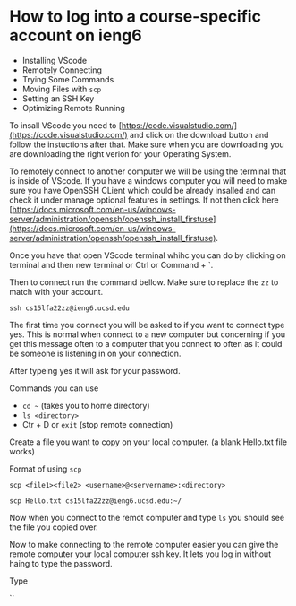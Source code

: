# How to log into a course-specific account on ieng6

- Installing VScode
- Remotely Connecting
- Trying Some Commands
- Moving Files with `scp`
- Setting an SSH Key
- Optimizing Remote Running

To insall VScode you need to [https://code.visualstudio.com/](https://code.visualstudio.com/) and click on the download button and follow the instuctions after that.
Make sure when you are downloading you are downloading the right verion for your Operating System. 



To remotely connect to another computer we will be using the terminal that is inside of VScode. If you have a windows computer you will need to make sure you have OpenSSH CLient which could be already insalled and can check it under manage optional features in settings. If not then click here [https://docs.microsoft.com/en-us/windows-server/administration/openssh/openssh_install_firstuse](https://docs.microsoft.com/en-us/windows-server/administration/openssh/openssh_install_firstuse).

Once you have that open VScode terminal whihc you can do by clicking on terminal and then new terminal or Ctrl or Command + `.

Then to connect run the command bellow. Make sure to replace the `zz` to match with your account.

`ssh cs15lfa22zz@ieng6.ucsd.edu`

The first time you connect you will be asked to if you want to connect type yes. This is normal when connect to a new computer but concerning if you get this message often to a computer that you connect to often as it could be someone is listening in on your connection.

After typeing yes it will ask for your password.


Commands you can use 

- `cd ~` (takes you to home directory)
- `ls <directory>`
- Ctr + D or `exit` (stop remote connection)



Create a file you want to copy on your local computer. (a blank Hello.txt file works)

Format of using `scp`

`scp <file1><file2> <username>@<servername>:<directory>`

`scp Hello.txt cs15lfa22zz@ieng6.ucsd.edu:~/`

Now when you connect to the remot computer and type `ls` you should see the file you copied over.



Now to make connecting to the remote computer easier you can give the remote computer your local computer ssh key. It lets you log in without haing to type the password.

Type

``
